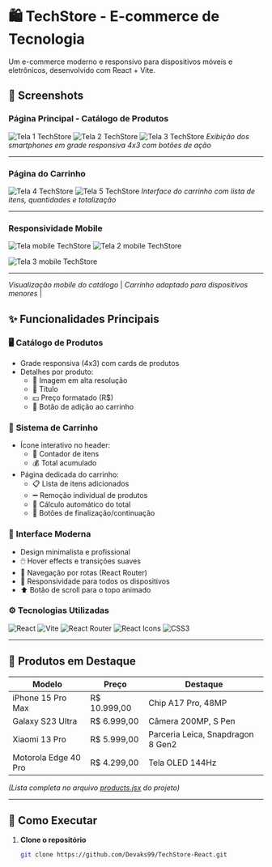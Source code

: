 # 🛍️ TechStore - E-commerce de Tecnologia

Um e-commerce moderno e responsivo para dispositivos móveis e eletrônicos, desenvolvido com React + Vite.  

## 📸 Screenshots
### **Página Principal - Catálogo de Produtos**
![Tela 1 TechStore](https://github.com/user-attachments/assets/e560e66b-352b-4ae4-a31d-0a4927081748)
![Tela 2 TechStore](https://github.com/user-attachments/assets/2bd2cd1a-f69e-4e2c-b6c5-164ea20f3069)
![Tela 3 TechStore](https://github.com/user-attachments/assets/3c3caf82-ce8e-4da8-a85a-56bbe320e020)
*Exibição dos smartphones em grade responsiva 4x3 com botões de ação*

---

### **Página do Carrinho**
![Tela 4 TechStore](https://github.com/user-attachments/assets/b4d952b1-e52d-4053-a2c0-b21654e7af87)
![Tela 5 TechStore](https://github.com/user-attachments/assets/2b8d94db-9378-4c5e-9aa2-3ac2f71d3140)
*Interface do carrinho com lista de itens, quantidades e totalização*

---

### **Responsividade Mobile**
 ![Tela mobile TechStore](https://github.com/user-attachments/assets/b9409f3a-484f-4c20-8926-ebe357bab90b)
 ![Tela 2 mobile TechStore](https://github.com/user-attachments/assets/2fb00bbd-296e-4d0d-ab8e-45afa46cb249) 
 
![Tela 3 mobile TechStore](https://github.com/user-attachments/assets/c63e6c02-1c10-4b60-92ed-7bedd2ab36ac)

---

*Visualização mobile do catálogo*                       | *Carrinho adaptado para dispositivos menores* |


## ✨ Funcionalidades Principais

### 🖥️ **Catálogo de Produtos**
- Grade responsiva (4x3) com cards de produtos
- Detalhes por produto:
  - 📸 Imagem em alta resolução
  - 📱 Título 
  - 💵 Preço formatado (R$)
  - 🛒 Botão de adição ao carrinho

### 🛒 **Sistema de Carrinho**
- Ícone interativo no header:
  - 🔢 Contador de itens
  - 💰 Total acumulado
- Página dedicada do carrinho:
  - 📋 Lista de itens adicionados
  - ➖ Remoção individual de produtos
  - 🧮 Cálculo automático do total
  - 🚀 Botões de finalização/continuação

### 🎨 **Interface Moderna**
- Design minimalista e profissional
- 🖱️ Hover effects e transições suaves
- 🎯 Navegação por rotas (React Router)
- 📱 Responsividade para todos os dispositivos
- ⬆️ Botão de scroll para o topo animado

### ⚙️ **Tecnologias Utilizadas**
![React](https://img.shields.io/badge/-React-61DAFB?logo=react&logoColor=white)
![Vite](https://img.shields.io/badge/-Vite-646CFF?logo=vite&logoColor=white)
![React Router](https://img.shields.io/badge/-React_Router-CA4245?logo=react-router&logoColor=white)
![React Icons](https://img.shields.io/badge/-React_Icons-FF4154?logo=react&logoColor=white)
![CSS3](https://img.shields.io/badge/-CSS3-1572B6?logo=css3&logoColor=white)

---

## 📱 Produtos em Destaque

| Modelo                 | Preço        | Destaque                          |
|------------------------|--------------|-----------------------------------|
| iPhone 15 Pro Max      | R$ 10.999,00 | Chip A17 Pro, 48MP               |
| Galaxy S23 Ultra       | R$ 6.999,00  | Câmera 200MP, S Pen              |
| Xiaomi 13 Pro          | R$ 5.999,00  | Parceria Leica, Snapdragon 8 Gen2|
| Motorola Edge 40 Pro   | R$ 4.299,00  | Tela OLED 144Hz                  |

*(Lista completa no arquivo [products.jsx](#) do projeto)*

---

## 🚀 Como Executar

1. **Clone o repositório**
   ```bash
   git clone https://github.com/Devaks99/TechStore-React.git
